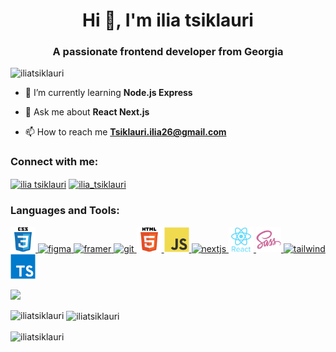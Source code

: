 <h1 align="center">Hi 👋, I'm ilia tsiklauri</h1>
<h3 align="center">A passionate frontend developer from Georgia</h3>

<p align="left"> <img src="https://komarev.com/ghpvc/?username=iliatsiklauri&label=Profile%20views&color=0e75b6&style=flat" alt="iliatsiklauri" /> </p>


- 🌱 I’m currently learning **Node.js Express**

- 💬 Ask me about **React Next.js**

- 📫 How to reach me **Tsiklauri.ilia26@gmail.com**

<h3 align="left">Connect with me:</h3>
<p align="left">
<a href="https://www.linkedin.com/in/ilia-tsiklauri-7005962a1/" target="blank"><img align="center" src="https://raw.githubusercontent.com/rahuldkjain/github-profile-readme-generator/master/src/images/icons/Social/linked-in-alt.svg" alt="ilia tsiklauri" height="30" width="40" /></a>
<a href="https://instagram.com/ilia_tsiklauri" target="blank"><img align="center" src="https://raw.githubusercontent.com/rahuldkjain/github-profile-readme-generator/master/src/images/icons/Social/instagram.svg" alt="ilia_tsiklauri" height="30" width="40" /></a>
</p>

<h3 align="left">Languages and Tools:</h3>
<p align="left"> <a href="https://www.w3schools.com/css/" target="_blank" rel="noreferrer"> <img src="https://raw.githubusercontent.com/devicons/devicon/master/icons/css3/css3-original-wordmark.svg" alt="css3" width="40" height="40"/> </a> <a href="https://www.figma.com/" target="_blank" rel="noreferrer"> <img src="https://www.vectorlogo.zone/logos/figma/figma-icon.svg" alt="figma" width="40" height="40"/> </a> <a href="https://www.framer.com/" target="_blank" rel="noreferrer"> <img src="https://www.vectorlogo.zone/logos/framer/framer-icon.svg" alt="framer" width="40" height="40"/> </a> <a href="https://git-scm.com/" target="_blank" rel="noreferrer"> <img src="https://www.vectorlogo.zone/logos/git-scm/git-scm-icon.svg" alt="git" width="40" height="40"/> </a> <a href="https://www.w3.org/html/" target="_blank" rel="noreferrer"> <img src="https://raw.githubusercontent.com/devicons/devicon/master/icons/html5/html5-original-wordmark.svg" alt="html5" width="40" height="40"/> </a> <a href="https://developer.mozilla.org/en-US/docs/Web/JavaScript" target="_blank" rel="noreferrer"> <img src="https://raw.githubusercontent.com/devicons/devicon/master/icons/javascript/javascript-original.svg" alt="javascript" width="40" height="40"/> </a> <a href="https://nextjs.org/" target="_blank" rel="noreferrer"> <img src="https://cdn.worldvectorlogo.com/logos/nextjs-2.svg" alt="nextjs" width="40" height="40"/> </a> <a href="https://reactjs.org/" target="_blank" rel="noreferrer"> <img src="https://raw.githubusercontent.com/devicons/devicon/master/icons/react/react-original-wordmark.svg" alt="react" width="40" height="40"/> </a> <a href="https://sass-lang.com" target="_blank" rel="noreferrer"> <img src="https://raw.githubusercontent.com/devicons/devicon/master/icons/sass/sass-original.svg" alt="sass" width="40" height="40"/> </a> <a href="https://tailwindcss.com/" target="_blank" rel="noreferrer"> <img src="https://www.vectorlogo.zone/logos/tailwindcss/tailwindcss-icon.svg" alt="tailwind" width="40" height="40"/> </a> <a href="https://www.typescriptlang.org/" target="_blank" rel="noreferrer"> <img src="https://raw.githubusercontent.com/devicons/devicon/master/icons/typescript/typescript-original.svg" alt="typescript" width="40" height="40"/> </a> </p>

<img src="https://github.com/iliatsiklauri">


<p><img align="left" src="https://github-readme-stats.vercel.app/api/top-langs?username=iliatsiklauri&show_icons=true&locale=en&layout=compact" alt="iliatsiklauri" /></p>

<p>&nbsp;<img align="center" src="https://github-readme-stats.vercel.app/api?username=iliatsiklauri&show_icons=true&locale=en" alt="iliatsiklauri" /></p>

<p><img align="center" src="https://github-readme-streak-stats.herokuapp.com/?user=iliatsiklauri&" alt="iliatsiklauri" /></p>
